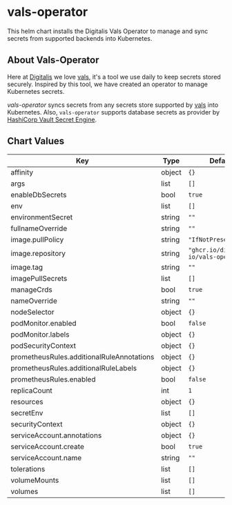 vals-operator
=============

This helm chart installs the Digitalis Vals Operator to manage and sync secrets from supported backends into Kubernetes.

## About Vals-Operator

Here at [Digitalis](https://digitalis.io) we love [vals](https://github.com/helmfile/vals), it's a tool we use daily to keep secrets stored securely. Inspired by this tool,
we have created an operator to manage Kubernetes secrets.

*vals-operator* syncs secrets from any secrets store supported by [vals](https://github.com/helmfile/vals) into Kubernetes. Also, `vals-operator` supports database secrets
as provider by [HashiCorp Vault Secret Engine](https://developer.hashicorp.com/vault/docs/secrets/databases).


## Chart Values

| Key | Type | Default | Description |
|-----|------|---------|-------------|
| affinity | object | `{}` |  |
| args | list | `[]` |  |
| enableDbSecrets | bool | `true` |  |
| env | list | `[]` |  |
| environmentSecret | string | `""` |  |
| fullnameOverride | string | `""` |  |
| image.pullPolicy | string | `"IfNotPresent"` |  |
| image.repository | string | `"ghcr.io/digitalis-io/vals-operator"` |  |
| image.tag | string | `""` |  |
| imagePullSecrets | list | `[]` |  |
| manageCrds | bool | `true` |  |
| nameOverride | string | `""` |  |
| nodeSelector | object | `{}` |  |
| podMonitor.enabled | bool | `false` |  |
| podMonitor.labels | object | `{}` |  |
| podSecurityContext | object | `{}` |  |
| prometheusRules.additionalRuleAnnotations | object | `{}` |  |
| prometheusRules.additionalRuleLabels | object | `{}` |  |
| prometheusRules.enabled | bool | `false` |  |
| replicaCount | int | `1` |  |
| resources | object | `{}` |  |
| secretEnv | list | `[]` |  |
| securityContext | object | `{}` |  |
| serviceAccount.annotations | object | `{}` |  |
| serviceAccount.create | bool | `true` |  |
| serviceAccount.name | string | `""` |  |
| tolerations | list | `[]` |  |
| volumeMounts | list | `[]` |  |
| volumes | list | `[]` |  |
